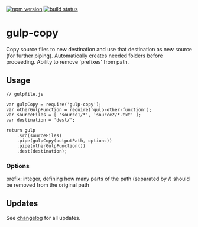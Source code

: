 [![npm version](https://badge.fury.io/js/gulp-copy.svg)](https://www.npmjs.com/package/gulp-copy)
[![build status](https://circleci.com/gh/klaascuvelier/gulp-copy.svg?style=shield&circle-token=1dddfa2a1b153a5e5b7c00598a42b66842169eb2)](https://circleci.com/gh/klaascuvelier/gulp-copy/)

# gulp-copy

Copy source files to new destination and use that destination as new source (for further piping).
Automatically creates needed folders before proceeding. Ability to remove 'prefixes' from path.

## Usage
```
// gulpfile.js

var gulpCopy = require('gulp-copy');
var otherGulpFunction = require('gulp-other-function');
var sourceFiles = [ 'source1/*', 'source2/*.txt' ];
var destination = 'dest/';

return gulp
    .src(sourceFiles)
    .pipe(gulpCopy(outputPath, options))
    .pipe(otherGulpFunction())
    .dest(destination);
```

### Options

prefix: integer, defining how many parts of the path (separated by /) should be removed from the original path

## Updates

See [changelog](CHANGELOG.md) for all updates.
